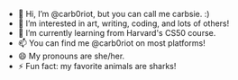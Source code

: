 - 👋 Hi, I’m @carb0riot, but you can call me carbsie. :)
- 👀 I’m interested in art, writing, coding, and lots of others!
- 🌱 I’m currently learning from Harvard's CS50 course.
- 📫 You can find me @carb0riot on most platforms!
- 😄 My pronouns are she/her.
- ⚡ Fun fact: my favorite animals are sharks!
